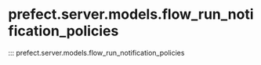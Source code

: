 # prefect.server.models.flow_run_notification_policies

::: prefect.server.models.flow_run_notification_policies
